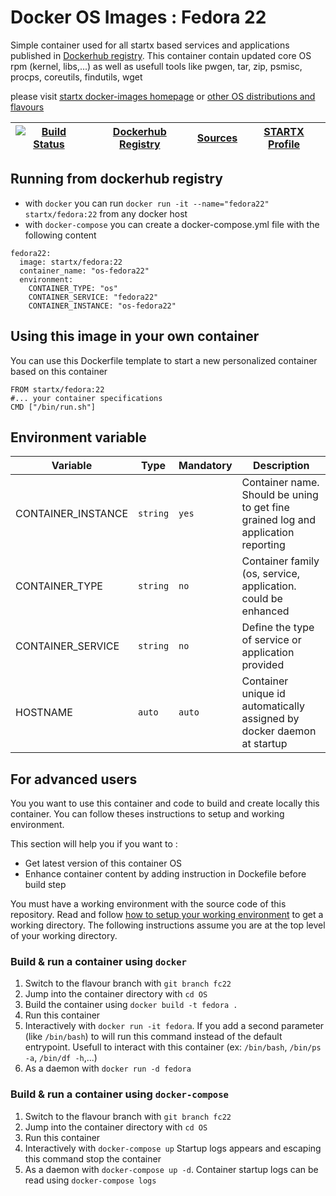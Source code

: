 # Docker OS Images : Fedora 22

Simple container used for all startx based services and applications published in [Dockerhub registry](https://github.com/startxfr/docker-images). 
This container contain updated core OS rpm (kernel, libs,...) as well as usefull tools like pwgen, tar, zip, psmisc, procps, coreutils, findutils, wget

please visit [startx docker-images homepage](https://github.com/startxfr/docker-images/)
or [other OS distributions and flavours](https://github.com/startxfr/docker-images/OS#container-flavours)

| [![Build Status](https://travis-ci.org/startxfr/docker-images.svg?branch=fc22)](https://travis-ci.org/startxfr/docker-images) | [Dockerhub Registry](https://hub.docker.com/r/startx/fedora) | [Sources](https://github.com/startxfr/docker-images/OS/)             | [STARTX Profile](https://github.com/startxfr) | 
|-------------------------------------------------------------------------------------------------------------------|--------------------------------------------------------------|----------------------------------------------------------------------|-----------------------------------------------|

## Running from dockerhub registry

* with `docker` you can run `docker run -it --name="fedora22" startx/fedora:22` from any docker host
* with `docker-compose` you can create a docker-compose.yml file with the following content
```
fedora22:
  image: startx/fedora:22
  container_name: "os-fedora22"
  environment:
    CONTAINER_TYPE: "os"
    CONTAINER_SERVICE: "fedora22"
    CONTAINER_INSTANCE: "os-fedora22"
```

## Using this image in your own container

You can use this Dockerfile template to start a new personalized container based on this container
 ```
FROM startx/fedora:22
#... your container specifications
CMD ["/bin/run.sh"]
```

## Environment variable

| Variable                  | Type     | Mandatory | Description                                                              |
|---------------------------|----------|-----------|--------------------------------------------------------------------------|
| CONTAINER_INSTANCE        | `string` | `yes`     | Container name. Should be uning to get fine grained log and application reporting
| CONTAINER_TYPE            | `string` | `no`      | Container family (os, service, application. could be enhanced 
| CONTAINER_SERVICE         | `string` | `no`      | Define the type of service or application provided
| HOSTNAME                  | `auto`   | `auto`    | Container unique id automatically assigned by docker daemon at startup


## For advanced users

You you want to use this container and code to build and create locally this container. You can follow theses instructions to setup and working environment.

This section will help you if you want to :
* Get latest version of this container OS
* Enhance container content by adding instruction in Dockefile before build step

You must have a working environment with the source code of this repository. Read and follow [how to setup your working environment](https://github.com/startxfr/docker-images#setup-your-working-environment-mandatory) to get a working directory. The following instructions assume you are at the top level of your working directory.

### Build & run a container using `docker`

1. Switch to the flavour branch with `git branch fc22`
2. Jump into the container directory with `cd OS`
3. Build the container using `docker build -t fedora .`
4. Run this container 
  1. Interactively with `docker run -it fedora`. If you add a second parameter (like `/bin/bash`) to will run this command instead of the default entrypoint. Usefull to interact with this container (ex: `/bin/bash`, `/bin/ps -a`, `/bin/df -h`,...) 
  2. As a daemon with `docker run -d fedora`


### Build & run a container using `docker-compose`

1. Switch to the flavour branch with `git branch fc22`
2. Jump into the container directory with `cd OS`
3. Run this container 
  1. Interactively with `docker-compose up` Startup logs appears and escaping this command stop the container
  2. As a daemon with `docker-compose up -d`. Container startup logs can be read using `docker-compose logs`

